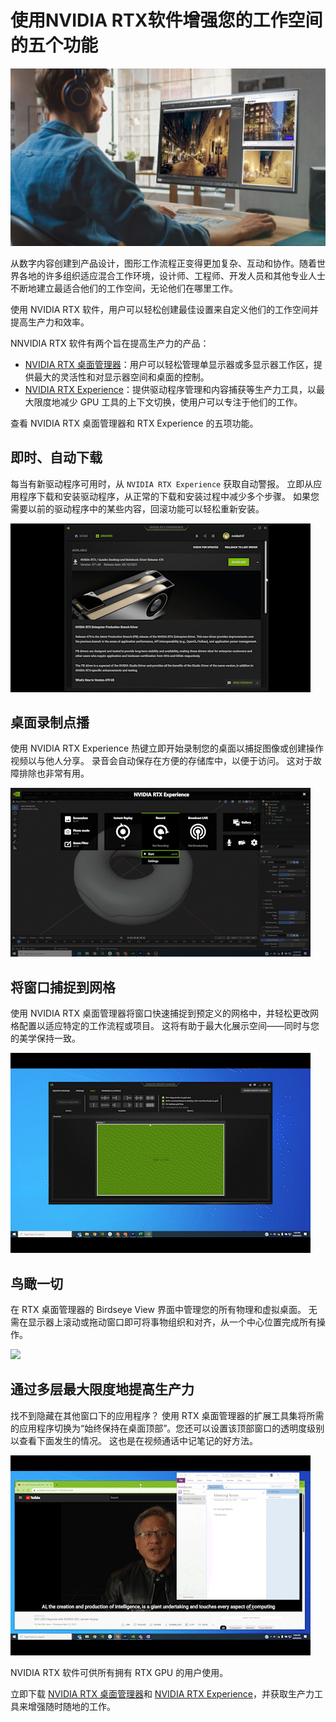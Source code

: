 # 使用NVIDIA RTX软件增强您的工作空间的五个功能

![](image2.jpg)


从数字内容创建到产品设计，图形工作流程正变得更加复杂、互动和协作。随着世界各地的许多组织适应混合工作环境，设计师、工程师、开发人员和其他专业人士不断地建立最适合他们的工作空间，无论他们在哪里工作。

使用 NVIDIA RTX 软件，用户可以轻松创建最佳设置来自定义他们的工作空间并提高生产力和效率。

NNVIDIA RTX 软件有两个旨在提高生产力的产品：

* [NVIDIA RTX 桌面管理器](http://www.nvidia.com/rtx-desktop-manager)：用户可以轻松管理单显示器或多显示器工作区，提供最大的灵活性和对显示器空间和桌面的控制。
* [NVIDIA RTX Experience](http://www.nvidia.com/rtx-experience)：提供驱动程序管理和内容捕获等生产力工具，以最大限度地减少 GPU 工具的上下文切换，使用户可以专注于他们的工作。


查看 NVIDIA RTX 桌面管理器和 RTX Experience 的五项功能。

## 即时、自动下载

每当有新驱动程序可用时，从 `NVIDIA RTX Experience` 获取自动警报。 立即从应用程序下载和安装驱动程序，从正常的下载和安装过程中减少多个步骤。 如果您需要以前的驱动程序中的某些内容，回滚功能可以轻松重新安装。

![](DriverDownloadRollback_GIF3.gif)

## 桌面录制点播
使用 NVIDIA RTX Experience 热键立即开始录制您的桌面以捕捉图像或创建操作视频以与他人分享。 录音会自动保存在方便的存储库中，以便于访问。 这对于故障排除也非常有用。

![](DesktopRecording_GIF3.gif)


## 将窗口捕捉到网格

使用 NVIDIA RTX 桌面管理器将窗口快速捕捉到预定义的网格中，并轻松更改网格配置以适应特定的工作流程或项目。 这将有助于最大化展示空间——同时与您的美学保持一致。

![](DesktopGrids_GIF3.gif)

## 鸟瞰一切

在 RTX 桌面管理器的 Birdseye View 界面中管理您的所有物理和虚拟桌面。 无需在显示器上滚动或拖动窗口即可将事物组织和对齐，从一个中心位置完成所有操作。

![](image1.gif)

## 通过多层最大限度地提高生产力

找不到隐藏在其他窗口下的应用程序？ 使用 RTX 桌面管理器的扩展工具集将所需的应用程序切换为“始终保持在桌面顶部”。您还可以设置该顶部窗口的透明度级别以查看下面发生的情况。 这也是在视频通话中记笔记的好方法。

![](TopLayer_GIF3.gif)


NVIDIA RTX 软件可供所有拥有 RTX GPU 的用户使用。

立即下载 [NVIDIA RTX 桌面管理器](http://www.nvidia.com/rtx-desktop-manager)和 [NVIDIA RTX Experience](http://www.nvidia.com/rtx-experience)，并获取生产力工具来增强随时随地的工作。
















